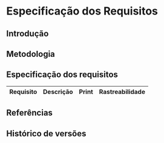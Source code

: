# Especificação dos Requisitos

## Introdução

## Metodologia

## Especificação dos requisitos

| Requisito | Descrição | Print | Rastreabilidade |
| --------- | --------- | ----- | --------------- |
  

## Referências

## Histórico de versões